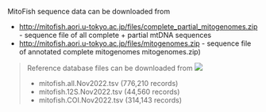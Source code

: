MitoFish sequence data can be downloaded from

- http://mitofish.aori.u-tokyo.ac.jp/files/complete_partial_mitogenomes.zip - sequence file of all complete + partial mtDNA sequences
- http://mitofish.aori.u-tokyo.ac.jp/files/mitogenomes.zip - sequence file of annotated complete mitogenomes mitogenomes.zip)

> Reference database files can be downloaded from [<img src=https://zenodo.org/badge/DOI/10.5281/zenodo.7278153.svg>](https://doi.org/10.5281/zenodo.7278153)
> - mitofish.all.Nov2022.tsv (776,210 records)
> - mitofish.12S.Nov2022.tsv (44,560 records)
> - mitofish.COI.Nov2022.tsv (314,143 records)
